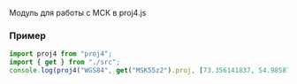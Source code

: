Модуль для работы с МСК в proj4.js

### Пример
```ts
import proj4 from "proj4";
import { get } from "./src";
console.log(proj4("WGS84", get("MSK55z2").proj, [73.356141837, 54.985876655]).toString())
```
